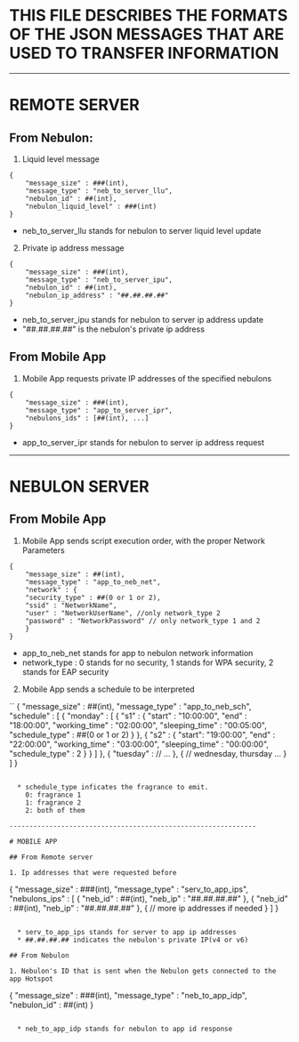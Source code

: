 # THIS FILE DESCRIBES THE FORMATS OF THE JSON MESSAGES THAT ARE USED TO TRANSFER INFORMATION

-----------------------------

# REMOTE SERVER

## From Nebulon:

1. Liquid level message

```
{
    "message_size" : ###(int),
    "message_type" : "neb_to_server_llu",
    "nebulon_id" : ##(int),
    "nebulon_liquid_level" : ###(int)
}
```

  * neb_to_server_llu stands for nebulon to server liquid level update

2. Private ip address message

```
{
    "message_size" : ###(int),
    "message_type" : "neb_to_server_ipu",
    "nebulon_id" : ##(int),
    "nebulon_ip_address" : "##.##.##.##"
}
```

  * neb_to_server_ipu stands for nebulon to server ip address update
  * "##.##.##.##" is the nebulon's private ip address

## From Mobile App

1. Mobile App requests private IP addresses of the specified nebulons

```
{
    "message_size" : ###(int),
    "message_type" : "app_to_server_ipr",
    "nebulons_ids" : [##(int), ...]
}
```

  * app_to_server_ipr stands for nebulon to server ip address request
  
----------------------------------------------

# NEBULON SERVER

## From Mobile App

1. Mobile App sends script execution order, with the proper Network Parameters

```
{
    "message_size" : ##(int),
    "message_type" : "app_to_neb_net",
    "network" : {
	"security_type" : ##(0 or 1 or 2),
	"ssid" : "NetworkName",
	"user" : "NetworkUserName", //only network_type 2
	"password" : "NetworkPassword" // only network_type 1 and 2 
    }
}
```

  * app_to_neb_net stands for app to nebulon network information
  * network_type : 0 stands for no security, 1 stands for WPA security,
                   2 stands for EAP security

2. Mobile App sends a schedule to be interpreted

``
{
    "message_size" : ##(int),
    "message_type" : "app_to_neb_sch",
    "schedule" : [
	{
	    "monday" : [
		{
		    "s1" : {
			"start" : "10:00:00",
			"end" : "18:00:00",
			"working_time" : "02:00:00",
			"sleeping_time" : "00:05:00",
			"schedule_type" : ##(0 or 1 or 2)
		    }
		},
		{
		    "s2" : {
			"start": "19:00:00",
			"end" : "22:00:00",
			"working_time" : "03:00:00",
			"sleeping_time" : "00:00:00",
			"schedule_type" : 2
	            }
		}
	    ]
	},
	{
	    "tuesday" : // ...
	},
	{
	    // wednesday, thursday ... 
	}
    ]
}
```

  * schedule_type inficates the fragrance to emit.
    0: fragrance 1
    1: fragrance 2
    2: both of them

--------------------------------------------------------------

# MOBILE APP

## From Remote server

1. Ip addresses that were requested before

```
{
    "message_size" : ###(int),
    "message_type" : "serv_to_app_ips",
    "nebulons_ips" : [
	{
	    "neb_id" : ##(int),
	    "neb_ip" : "##.##.##.##"
	},
	{
	    "neb_id" : ##(int),
	    "neb_ip" : "##.##.##.##"
	},
	{
	    // more ip addresses if needed
	}
    ]
}
```

  * serv_to_app_ips stands for server to app ip addresses
  * ##.##.##.## indicates the nebulon's private IP(v4 or v6)
  
## From Nebulon

1. Nebulon's ID that is sent when the Nebulon gets connected to the app Hotspot

```
{
    "message_size" : ###(int),
    "message_type" : "neb_to_app_idp",
    "nebulon_id" : ##(int)
}
```

  * neb_to_app_idp stands for nebulon to app id response